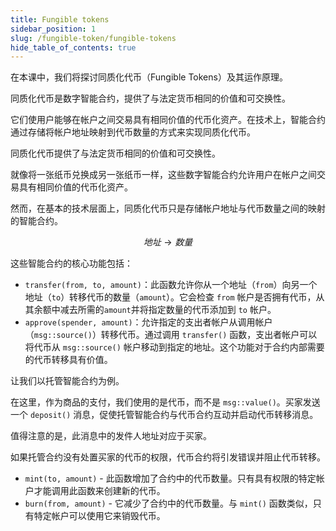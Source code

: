 ```yaml
---
title: Fungible tokens
sidebar_position: 1
slug: /fungible-token/fungible-tokens
hide_table_of_contents: true
---
```


在本课中，我们将探讨同质化代币（Fungible Tokens）及其运作原理。

同质化代币是数字智能合约，提供了与法定货币相同的价值和可交换性。

它们使用户能够在帐户之间交易具有相同价值的代币化资产。在技术上，智能合约通过存储将帐户地址映射到代币数量的方式来实现同质化代币。

同质化代币提供了与法定货币相同的价值和可交换性。

就像将一张纸币兑换成另一张纸币一样，这些数字智能合约允许用户在帐户之间交易具有相同价值的代币化资产。

然而，在基本的技术层面上，同质化代币只是存储帐户地址与代币数量之间的映射的智能合约。

$$
地址 → 数量
$$

这些智能合约的核心功能包括：

- `transfer(from, to, amount)`：此函数允许你从一个地址（`from`）向另一个地址（`to`）转移代币的数量（`amount`）。它会检查 `from` 帐户是否拥有代币，从其余额中减去所需的`amount`并将指定数量的代币添加到 `to` 帐户。
- `approve(spender, amount)`：允许指定的支出者帐户从调用帐户（`msg::source()`）转移代币。通过调用 `transfer()` 函数，支出者帐户可以将代币从 `msg::source()` 帐户移动到指定的地址。这个功能对于合约内部需要的代币转移具有价值。

让我们以托管智能合约为例。

在这里，作为商品的支付，我们使用的是代币，而不是 `msg::value()`。买家发送一个 `deposit()` 消息，促使托管智能合约与代币合约互动并启动代币转移消息。

值得注意的是，此消息中的发件人地址对应于买家。

如果托管合约没有处置买家的代币的权限，代币合约将引发错误并阻止代币转移。

- `mint(to, amount)` - 此函数增加了合约中的代币数量。只有具有权限的特定帐户才能调用此函数来创建新的代币。
- `burn(from, amount)` - 它减少了合约中的代币数量。与 `mint()` 函数类似，只有特定帐户可以使用它来销毁代币。